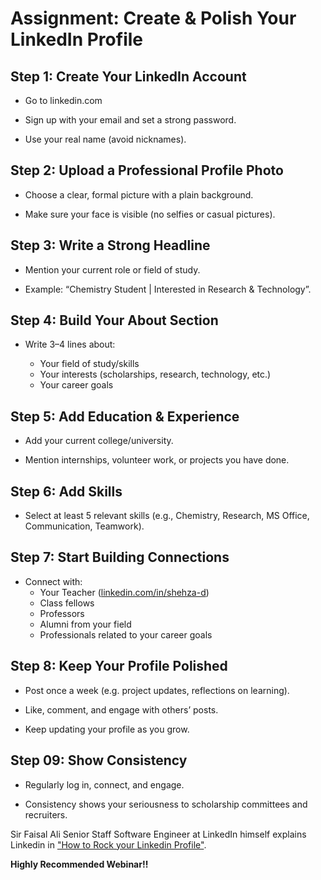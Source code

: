 # Assignment: Create & Polish Your LinkedIn Profile

## Step 1: Create Your LinkedIn Account

- Go to linkedin.com

- Sign up with your email and set a strong password.
- Use your real name (avoid nicknames).

## Step 2: Upload a Professional Profile Photo

- Choose a clear, formal picture with a plain background.

- Make sure your face is visible (no selfies or casual pictures).

## Step 3: Write a Strong Headline

- Mention your current role or field of study.

- Example: “Chemistry Student | Interested in Research & Technology”.

## Step 4: Build Your About Section

- Write 3–4 lines about:

  - Your field of study/skills
  - Your interests (scholarships, research, technology, etc.)
  - Your career goals

## Step 5: Add Education & Experience

- Add your current college/university.

- Mention internships, volunteer work, or projects you have done.

## Step 6: Add Skills

- Select at least 5 relevant skills (e.g., Chemistry, Research, MS Office, Communication, Teamwork).

## Step 7: Start Building Connections

- Connect with:
  - Your Teacher ([linkedin.com/in/shehza-d](https://www.linkedin.com/in/shehza-d/))
  - Class fellows
  - Professors
  - Alumni from your field
  - Professionals related to your career goals

## Step 8: Keep Your Profile Polished

- Post once a week (e.g. project updates, reflections on learning).

- Like, comment, and engage with others’ posts.

- Keep updating your profile as you grow.

## Step 09: Show Consistency

- Regularly log in, connect, and engage.

- Consistency shows your seriousness to scholarship committees and recruiters.

Sir Faisal Ali Senior Staff Software Engineer at LinkedIn himself explains Linkedin in ["How to Rock your Linkedin Profile"](https://youtu.be/9emqkkxIn8s?si=rx5YETYAdWvW5Vls).

**Highly Recommended Webinar!!**
